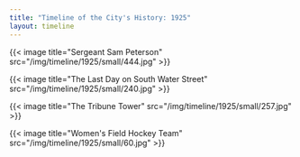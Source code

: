 ```yaml
---
title: "Timeline of the City's History: 1925"
layout: timeline
---
```


{{< image title="Sergeant Sam Peterson" src="/img/timeline/1925/small/444.jpg" >}}

{{< image title="The Last Day on South Water Street" src="/img/timeline/1925/small/240.jpg" >}}

{{< image title="The Tribune Tower" src="/img/timeline/1925/small/257.jpg" >}}

{{< image title="Women's Field Hockey Team" src="/img/timeline/1925/small/60.jpg" >}}
